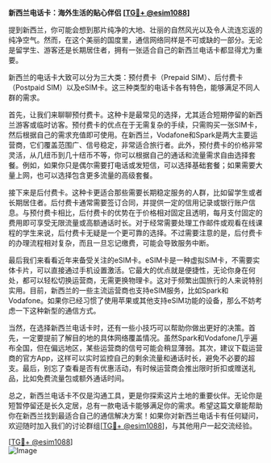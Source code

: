**新西兰电话卡：海外生活的贴心伴侣 [[TG💪+ @esim1088](https://t.me/s/esim1088)]**

提到新西兰，你可能会想到那片纯净的大地、壮丽的自然风光以及令人流连忘返的纯净空气。然而，在这个美丽的国度里，通信网络同样是不可或缺的一部分。无论是留学生、游客还是长期居住者，拥有一张适合自己的新西兰电话卡都显得尤为重要。

新西兰的电话卡大致可以分为三大类：预付费卡（Prepaid SIM）、后付费卡（Postpaid SIM）以及eSIM卡。这三种类型的电话卡各有特色，能够满足不同人群的需求。

首先，让我们来聊聊预付费卡。这种卡是最常见的选择，尤其适合短期停留的新西兰游客或临时访客。预付费卡的优点在于无需复杂的手续，只需购买一张SIM卡，然后根据自己的需求充值即可使用。在新西兰，Vodafone和Spark是两大主要运营商，它们覆盖范围广、信号稳定，非常适合旅行者。此外，预付费卡的价格非常灵活，从几纽币到几十纽币不等，你可以根据自己的通话和流量需求自由选择套餐。例如，如果你只是偶尔需要打电话或发短信，可以选择基础套餐；如果需要大量上网，也可以选择包含更多流量的高级套餐。

接下来是后付费卡。这种卡更适合那些需要长期稳定服务的人群，比如留学生或者长期居住者。后付费卡通常需要签订合同，并提供一定的信用记录或银行账户信息。与预付费卡相比，后付费卡的优势在于价格相对固定且透明，每月支付固定的费用即可享受无限流量或高额通话时长。对于经常需要处理工作邮件或观看在线课程的学生来说，后付费卡无疑是一个更可靠的选择。不过需要注意的是，后付费卡的办理流程相对复杂，而且一旦忘记缴费，可能会导致服务中断。

最后我们来看看近年来备受关注的eSIM卡。eSIM卡是一种虚拟SIM卡，不需要实体卡片，可以直接通过手机设置激活。它最大的优点就是便捷性，无论你身在何处，都可以轻松切换运营商，无需更换物理卡。这对于频繁出国旅行的人来说特别实用。目前，新西兰的一些主流运营商也支持eSIM服务，比如Spark和Vodafone。如果你已经习惯了使用苹果或其他支持eSIM功能的设备，那么不妨考虑一下这种新型的通信方式。

当然，在选择新西兰电话卡时，还有一些小技巧可以帮助你做出更好的决策。首先，一定要提前了解目的地的具体网络覆盖情况。虽然Spark和Vodafone几乎遍布全国，但在偏远地区，某些运营商的信号可能会稍显薄弱。其次，建议下载运营商的官方App，这样可以实时监控自己的剩余流量和通话时长，避免不必要的超支。最后，别忘了查看是否有优惠活动，有时候运营商会推出限时折扣或赠送礼品，比如免费流量包或额外通话时间。

总之，新西兰电话卡不仅是沟通工具，更是你探索这片土地的重要伙伴。无论你是短暂停留还是长久定居，总有一款电话卡能够满足你的需求。希望这篇文章能帮助你在新西兰找到最适合自己的通信解决方案！如果你对新西兰电话卡有任何疑问，欢迎随时加入我们的讨论群组[[TG💪+ @esim1088](https://t.me/s/esim1088)]，与其他用户一起交流经验。

[[TG💪+ @esim1088](https://t.me/s/esim1088)]  
![Image](https://i.postimg.cc/4NQfJmqS/Snipaste-2025-05-13-00-14-12.png)